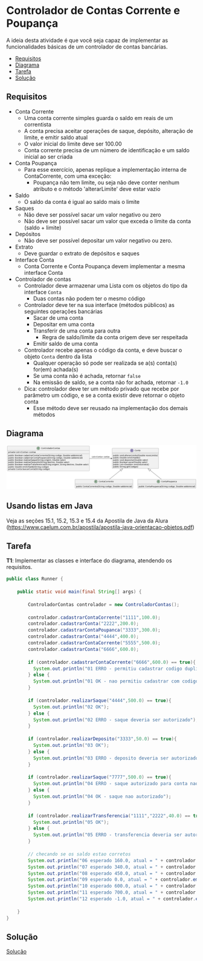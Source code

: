 # Controlador de Contas Corrente e Poupança

A ideia desta atividade é que você seja capaz de implementar as funcionalidades básicas de um controlador de contas bancárias.

- [Requisitos](#requisitos)
- [Diagrama](#diagrama)
- [Tarefa](#tarefa)
- [Solução](#solução)

## Requisitos

- Conta Corrente
  - Uma conta corrente simples guarda o saldo em reais de um correntista
  - A conta precisa aceitar operações de saque, depósito, alteração de limite, e emitir saldo atual
  - O valor inicial do limite deve ser 100.00
  - Conta corrente precisa de um número de identificação e um saldo inicial ao ser criada
- Conta Poupança
  - Para esse exercício, apenas replique a implementação interna de ContaCorrente, com uma exceção:
    - Poupança não tem limite, ou seja não deve conter nenhum atributo e o método 'alterarLimite' deve estar vazio
- Saldo
  - O saldo da conta é igual ao saldo mais o limite
- Saques
  - Não deve ser possível sacar um valor negativo ou zero
  - Não deve ser possível sacar um valor que exceda o limite da conta (saldo + limite)
- Depósitos
  - Não deve ser possível depositar um valor negativo ou zero.
- Extrato
  - Deve guardar o extrato de depósitos e saques
- Interface Conta
  - Conta Corrente e Conta Poupança devem implementar a mesma interface Conta
- Controlador de contas
  - Controlador deve armazenar uma Lista com os objetos do tipo da interface `Conta` 
    - Duas contas não podem ter o mesmo código
  - Controlador deve ter na sua interface (métodos públicos) as seguintes operações bancárias
    - Sacar de uma conta
    - Depositar em uma conta
    - Transferir de uma conta para outra
      - Regra de saldo/limite da conta origem deve ser respeitada
    - Emitir saldo de uma conta
  - Controlador recebe apenas o código da conta, e deve buscar o objeto `Conta` dentro da lista
    - Qualquer operação só pode ser realizada se a(s) conta(s) for(em) achada(s)
    - Se uma conta não é achada, retornar `false`
    - Na emissão de saldo, se a conta não for achada, retornar `-1.0`
  - Dica: controlador deve ter um método privado que recebe por parâmetro um código, e se a conta existir deve retornar o objeto conta
    - Esse método deve ser reusado na implementação dos demais métodos


## Diagrama
![Diagrama UML](conta-corrente-poupanca.png)

## Usando listas em Java 

Veja as seções 15.1, 15.2, 15.3 e 15.4 da Apostila de Java da Alura (https://www.caelum.com.br/apostila/apostila-java-orientacao-objetos.pdf)

## Tarefa

**T1**: Implementar as classes e interface do diagrama, atendendo os requisitos.

```java
public class Runner {

    public static void main(final String[] args) {

        ControladorContas controlador = new ControladorContas();

        controlador.cadastrarContaCorrente("1111",100.0);
        controlador.cadastrarConta("2222",200.0);
        controlador.cadastrarContaPoupanca("3333",300.0);
        controlador.cadastrarConta("4444",400.0);
        controlador.cadastrarContaCorrente("5555",500.0);
        controlador.cadastrarConta("6666",600.0);

        if (controlador.cadastrarContaCorrente("6666",600.0) == true){
          System.out.println("01 ERRO - permitiu cadastrar codigo duplicado");
        } else {
          System.out.println("01 OK - nao permitiu cadastrar com codigo duplicado");
        }

        if (controlador.realizarSaque("4444",500.0) == true){
          System.out.println("02 OK");
        } else {
          System.out.println("02 ERRO - saque deveria ser autorizado");
        }

        if (controlador.realizarDeposito("3333",50.0) == true){
          System.out.println("03 OK");
        } else {
          System.out.println("03 ERRO - deposito deveria ser autorizado");
        }

        if (controlador.realizarSaque("7777",500.0) == true){
          System.out.println("04 ERRO - saque autorizado para conta nao existente");
        } else {
          System.out.println("04 OK - saque nao autorizado");
        }

        if (controlador.realizarTransferencia("1111","2222",40.0) == true){
          System.out.println("05 OK");
        } else {
          System.out.println("05 ERRO - transferencia deveria ser autorizada");
        }

        // checando se os saldo estao corretos
        System.out.println("06 esperado 160.0, atual = " + controlador.emitirSaldo("1111"));
        System.out.println("07 esperado 340.0, atual = " + controlador.emitirSaldo("2222"));
        System.out.println("08 esperado 450.0, atual = " + controlador.emitirSaldo("3333"));
        System.out.println("09 esperado 0.0, atual = " + controlador.emitirSaldo("4444"));
        System.out.println("10 esperado 600.0, atual = " + controlador.emitirSaldo("5555"));
        System.out.println("11 esperado 700.0, atual = " + controlador.emitirSaldo("6666"));
        System.out.println("12 esperado -1.0, atual = " + controlador.emitirSaldo("9999"));

    }
}
```

## Solução

[Solução](solucao/)
